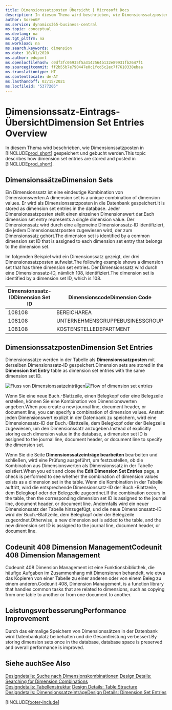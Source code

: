 ```yaml
---
title: Dimensionssatzposten Übersicht | Microsoft Docs
description: In diesem Thema wird beschrieben, wie Dimensionssatzposten in Dynamics 365 gespeichert und gebucht werden.
author: SorenGP
ms.service: dynamics365-business-central
ms.topic: conceptual
ms.devlang: na
ms.tgt_pltfrm: na
ms.workload: na
ms.search.keywords: dimension
ms.date: 10/01/2020
ms.author: edupont
ms.openlocfilehash: c0df3fc05935f5a3142564b132e89931fb2647f1
ms.sourcegitcommit: ff2b55b7e790447e0c1fcd5c2ec7f7610338ebaa
ms.translationtype: HT
ms.contentlocale: de-AT
ms.lasthandoff: 02/15/2021
ms.locfileid: "5377205"
---
```

# <a name="dimension-set-entries-overview"></a><span data-ttu-id="13e6d-103">Dimensionssatz-Eintrags-Übersicht</span><span class="sxs-lookup"><span data-stu-id="13e6d-103">Dimension Set Entries Overview</span></span>
<span data-ttu-id="13e6d-104">In diesem Thema wird beschrieben, wie Dimensionssatzposten in [!INCLUDE[prod_short](includes/prod_short.md)] gespeichert und gebucht werden.</span><span class="sxs-lookup"><span data-stu-id="13e6d-104">This topic describes how dimension set entries are stored and posted in [!INCLUDE[prod_short](includes/prod_short.md)].</span></span>  

## <a name="dimension-sets"></a><span data-ttu-id="13e6d-105">Dimensionssätze</span><span class="sxs-lookup"><span data-stu-id="13e6d-105">Dimension Sets</span></span>  
<span data-ttu-id="13e6d-106">Ein Dimensionssatz ist eine eindeutige Kombination von Dimensionswerten.</span><span class="sxs-lookup"><span data-stu-id="13e6d-106">A dimension set is a unique combination of dimension values.</span></span> <span data-ttu-id="13e6d-107">Er wird als Dimensionssatzposten in die Datenbank gespeichert.</span><span class="sxs-lookup"><span data-stu-id="13e6d-107">It is stored as dimension set entries in the database.</span></span> <span data-ttu-id="13e6d-108">Jeder Dimensionssatzposten stellt einen einzelnen Dimensionswert dar.</span><span class="sxs-lookup"><span data-stu-id="13e6d-108">Each dimension set entry represents a single dimension value.</span></span> <span data-ttu-id="13e6d-109">Der Dimensionssatz wird durch eine allgemeine Dimensionssatz-ID identifiziert, die jedem Dimensionssatzposten zugewiesen wird, der zum Dimensionssatz gehört.</span><span class="sxs-lookup"><span data-stu-id="13e6d-109">The dimension set is identified by a common dimension set ID that is assigned to each dimension set entry that belongs to the dimension set.</span></span>  

<span data-ttu-id="13e6d-110">Im folgenden Beispiel wird ein Dimensionssatz gezeigt, der drei Dimensionssatzposten aufweist.</span><span class="sxs-lookup"><span data-stu-id="13e6d-110">The following example shows a dimension set that has three dimension set entries.</span></span> <span data-ttu-id="13e6d-111">Der Dimensionssatz wird durch eine Dimensionssatz-ID, nämlich 108, identifiziert.</span><span class="sxs-lookup"><span data-stu-id="13e6d-111">The dimension set is identified by a dimension set ID, which is 108.</span></span>  

|<span data-ttu-id="13e6d-112">Dimensionssatz-ID</span><span class="sxs-lookup"><span data-stu-id="13e6d-112">Dimension Set ID</span></span>|<span data-ttu-id="13e6d-113">Dimensionscode</span><span class="sxs-lookup"><span data-stu-id="13e6d-113">Dimension Code</span></span>|<span data-ttu-id="13e6d-114">Dimensionswertcode</span><span class="sxs-lookup"><span data-stu-id="13e6d-114">Dimension Value Code</span></span>|<span data-ttu-id="13e6d-115">Dimensionswertname</span><span class="sxs-lookup"><span data-stu-id="13e6d-115">Dimension Value Name</span></span>|  
|----------------------|--------------------|--------------------------|--------------------------|  
|<span data-ttu-id="13e6d-116">108</span><span class="sxs-lookup"><span data-stu-id="13e6d-116">108</span></span>|<span data-ttu-id="13e6d-117">BEREICH</span><span class="sxs-lookup"><span data-stu-id="13e6d-117">AREA</span></span>|<span data-ttu-id="13e6d-118">70</span><span class="sxs-lookup"><span data-stu-id="13e6d-118">70</span></span>|<span data-ttu-id="13e6d-119">Nordamerika</span><span class="sxs-lookup"><span data-stu-id="13e6d-119">America North</span></span>|  
|<span data-ttu-id="13e6d-120">108</span><span class="sxs-lookup"><span data-stu-id="13e6d-120">108</span></span>|<span data-ttu-id="13e6d-121">UNTERNEHMENSGRUPPE</span><span class="sxs-lookup"><span data-stu-id="13e6d-121">BUSINESSGROUP</span></span>|<span data-ttu-id="13e6d-122">POS1</span><span class="sxs-lookup"><span data-stu-id="13e6d-122">HOME</span></span>|<span data-ttu-id="13e6d-123">Start</span><span class="sxs-lookup"><span data-stu-id="13e6d-123">Home</span></span>|  
|<span data-ttu-id="13e6d-124">108</span><span class="sxs-lookup"><span data-stu-id="13e6d-124">108</span></span>|<span data-ttu-id="13e6d-125">KOSTENSTELLE</span><span class="sxs-lookup"><span data-stu-id="13e6d-125">DEPARTMENT</span></span>|<span data-ttu-id="13e6d-126">VERKAUF</span><span class="sxs-lookup"><span data-stu-id="13e6d-126">SALES</span></span>|<span data-ttu-id="13e6d-127">Verkauf</span><span class="sxs-lookup"><span data-stu-id="13e6d-127">Sales</span></span>|  

## <a name="dimension-set-entries"></a><span data-ttu-id="13e6d-128">Dimensionssatzposten</span><span class="sxs-lookup"><span data-stu-id="13e6d-128">Dimension Set Entries</span></span>  
<span data-ttu-id="13e6d-129">Dimensionssätze werden in der Tabelle als **Dimensionssatzposten** mit derselben Dimensionssatz-ID gespeichert.</span><span class="sxs-lookup"><span data-stu-id="13e6d-129">Dimension sets are stored in the **Dimension Set Entry** table as dimension set entries with the same dimension set ID.</span></span>  

<span data-ttu-id="13e6d-130">![Fluss von Dimensionssatzeinträgen](media/dimensionentrynav7.png "Fluss der Dimensionssatzeinträge")</span><span class="sxs-lookup"><span data-stu-id="13e6d-130">![Flow of dimension set entries](media/dimensionentrynav7.png "Flow of dimension set entries")</span></span>  

<span data-ttu-id="13e6d-131">Wenn Sie eine neue Buch.-Blattzeile, einen Belegkopf oder eine Belegzeile erstellen, können Sie eine Kombination von Dimensionswerten angeben.</span><span class="sxs-lookup"><span data-stu-id="13e6d-131">When you create a new journal line, document header, or document line, you can specify a combination of dimension values.</span></span> <span data-ttu-id="13e6d-132">Anstatt jeden Dimensionswert explizit in der Datenbank zu speichern, wird eine Dimensionssatz-ID der Buch.-Blattzeile, dem Belegkopf oder der Belegzeile zugewiesen, um den Dimensionssatz anzugeben.</span><span class="sxs-lookup"><span data-stu-id="13e6d-132">Instead of explicitly storing each dimension value in the database, a dimension set ID is assigned to the journal line, document header, or document line to specify the dimension set.</span></span>  

<span data-ttu-id="13e6d-133">Wenn Sie die Seite **Dimensionssatzeinträge bearbeiten** bearbeiten und schließen, wird eine Prüfung ausgeführt, um festzustellen, ob die Kombination aus Dimensionswerten als Dimensionssatz in der Tabelle existiert.</span><span class="sxs-lookup"><span data-stu-id="13e6d-133">When you edit and close the **Edit Dimension Set Entries** page, a check is performed to see whether the combination of dimension values exists as a dimension set in the table.</span></span> <span data-ttu-id="13e6d-134">Wenn die Kombination in der Tabelle auftritt, wird die entsprechende Dimensionssatz-ID der Buch.-Blattzeile, dem Belegkopf oder der Belegzeile zugeordnet.</span><span class="sxs-lookup"><span data-stu-id="13e6d-134">If the combination occurs in the table, then the corresponding dimension set ID is assigned to the journal line, document header, or document line.</span></span> <span data-ttu-id="13e6d-135">Andernfalls wird ein neuer Dimensionssatz der Tabelle hinzugefügt, und die neue Dimensionssatz-ID wird der Buch.-Blattzeile, dem Belegkopf oder der Belegzeile zugeordnet.</span><span class="sxs-lookup"><span data-stu-id="13e6d-135">Otherwise, a new dimension set is added to the table, and the new dimension set ID is assigned to the journal line, document header, or document line.</span></span>

## <a name="codeunit-408-dimension-management"></a><span data-ttu-id="13e6d-136">Codeunit 408 Dimension Management</span><span class="sxs-lookup"><span data-stu-id="13e6d-136">Codeunit 408 Dimension Management</span></span>
<span data-ttu-id="13e6d-137">Codeunit 408 Dimension Management ist eine Funktionsbibliothek, die häufige Aufgaben im Zusammenhang mit Dimensionen behandelt, wie etwa das Kopieren von einer Tabelle zu einer anderen oder von einem Beleg zu einem anderen.</span><span class="sxs-lookup"><span data-stu-id="13e6d-137">Codeunit 408, Dimension Management, is a function library that handles common tasks that are related to dimensions, such as copying from one table to another or from one document to another.</span></span>

## <a name="performance-improvement"></a><span data-ttu-id="13e6d-138">Leistungsverbesserung</span><span class="sxs-lookup"><span data-stu-id="13e6d-138">Performance Improvement</span></span>  
<span data-ttu-id="13e6d-139">Durch das einmalige Speichern von Dimensionssätzen in der Datenbank wird Datenbankplatz beibehalten und die Gesamtleistung verbessert.</span><span class="sxs-lookup"><span data-stu-id="13e6d-139">By storing dimension sets once in the database, database space is preserved and overall performance is improved.</span></span>  

## <a name="see-also"></a><span data-ttu-id="13e6d-140">Siehe auch</span><span class="sxs-lookup"><span data-stu-id="13e6d-140">See Also</span></span>  
<span data-ttu-id="13e6d-141">[Designdetails: Suche nach Dimensionskombinationen](design-details-searching-for-dimension-combinations.md) </span><span class="sxs-lookup"><span data-stu-id="13e6d-141">[Design Details: Searching for Dimension Combinations](design-details-searching-for-dimension-combinations.md) </span></span>  
<span data-ttu-id="13e6d-142">[Designdetails: Tabellenstruktur](design-details-table-structure.md) </span><span class="sxs-lookup"><span data-stu-id="13e6d-142">[Design Details: Table Structure](design-details-table-structure.md) </span></span>  
[<span data-ttu-id="13e6d-143">Designdetails: Dimensionssatzeinträge</span><span class="sxs-lookup"><span data-stu-id="13e6d-143">Design Details: Dimension Set Entries</span></span>](design-details-dimension-set-entries.md)   


[!INCLUDE[footer-include](includes/footer-banner.md)]